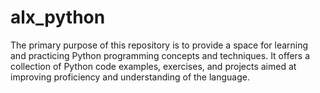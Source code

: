 # alx_python
The primary purpose of this repository is to provide a space for learning and practicing Python programming concepts and techniques. It offers a collection of Python code examples, exercises, and projects aimed at improving proficiency and understanding of the language.
